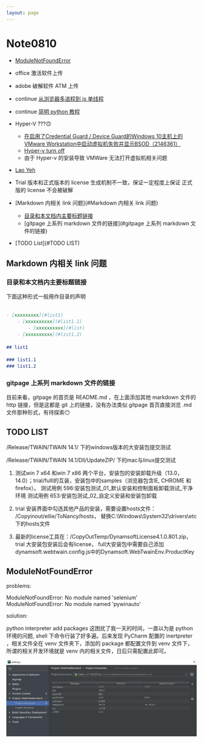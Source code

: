 ```yaml
---
layout: page
---
```


# Note0810






- [ModuleNotFoundError](#ModuleNotFoundError)

- office 激活软件上传

- adobe 破解软件 ATM 上传

- continue [从浏览器多进程到 js 单线程](https://segmentfault.com/a/1190000012925872)

- continue [简明 python 教程](https://wizardforcel.gitbooks.io/a-byte-of-python/content/57.html)

- Hyper-V ???🙃
    - [在启用了Credential Guard / Device Guard的Windows 10主机上的VMware Workstation中启动虚拟机失败并显示BSOD（2146361）](https://kb.vmware.com/s/article/2146361)
    - [Hyper-v turn off](http://leoyeh.me:8080/2017/07/19/%E8%A7%A3%E6%B1%BA%E5%95%8F%E9%A1%8C-Windows-10-2/)
    - 由于 Hyper-v 的安装导致 VMWare 无法打开虚拟机相关问题

- [Lao Yeh](http://leoyeh.me:8080/)

- Trial 版本和正式版本的 license 生成机制不一致，保证一定程度上保证 正式版的 license 不会被破解

- [Markdown 内相关 link 问题](#Markdown 内相关 link 问题)
    - [目录和本文档内主要标题链接](#目录和本文档内主要标题链接)
    - [gitpage 上系列 markdown 文件的链接](#gitpage 上系列 markdown 文件的链接)

- [TODO List](#TODO LIST)


## Markdown 内相关 link 问题

### 目录和本文档内主要标题链接

下面这种形式一般用作目录的声明

```Markdown

- [xxxxxxxxx](#list1)
    - [xxxxxxxxxx](#list1.1)
        - [xxxxxxxxxx](#list)
    - [xxxxxxxxxx](#list1.2)

## list1

### list1.1
### list1.2

```

### gitpage 上系列 markdown 文件的链接

目前来看，gitpage 的首页是 README.md ，在上面添加其他 markdown 文件的 http 链接，但是这都是 git 上的链接，没有办法类似 gitpage 首页直接浏览 .md 文件那种形式，有待探索😶


## TODO LIST

/Release/TWAIN/TWAIN 14.1/ 下的windows版本的大安装包提交测试

/Release/TWAIN/TWAIN 14.1/Dll/UpdateZIP/ 下的mac与linux提交测试

1. 测试win 7 x64 和win 7 x86 两个平台，安装包的安装卸载升级（13.0， 14.0）；trial/fulll的互装，安装包中的samples（浏览器包含IE, CHROME 和firefox）。
测试用例 596:安装包测试_01_默认安装和控制面板卸载测试_干净环境
测试用例 653:安装包测试_02_自定义安装和安装包卸载

2. trial 安装界面中勾选其他产品的安装，需要设置hosts文件：  /Copyinout/ellie/ToNancy/hosts， 替换C:\Windows\System32\drivers\etc 下的hosts文件

3. 最新的license工具在：/CopyOutTemp/DynamsoftLicense4.1.0.801.zip， trial 大安装包安装后会有license， full大安装包中需要自己添加dynamsoft.webtwain.config.js中的Dynamsoft.WebTwainEnv.ProductKey

## ModuleNotFoundError

problems:

ModuleNotFoundError: No module named 'selenium'  
ModuleNotFoundError: No module named 'pywinauto'

solution:

python interpreter add packages
这困扰了我一天的时间，一直以为是 python 环境的问题, shell 下命令行装了好多遍。后来发现 PyCharm 配置的 inertpreter ，相关文件全在 venv 文件夹下，添加的 package 都配置文件到 venv 文件下，所谓的相关开发环境就是 venv 内的相关文件，日后只需配置此即可。

![PyCharm_interpreter](/image/pycharm_settings_interpreter.jpg)

    